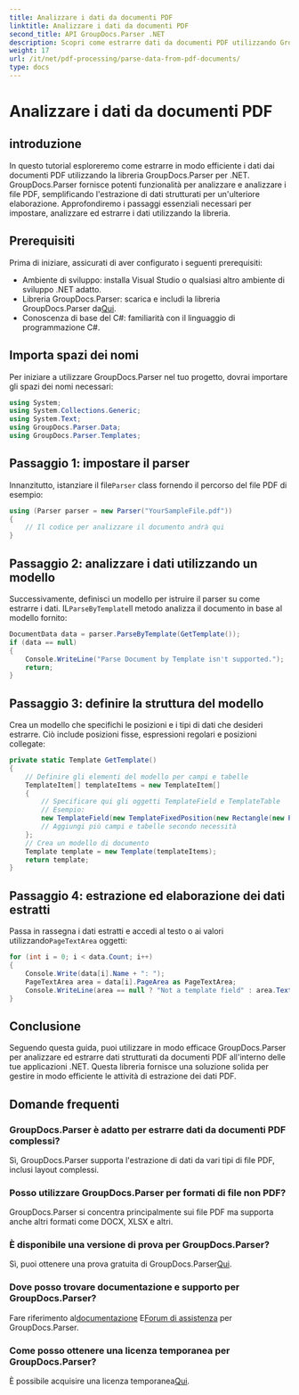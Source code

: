 ```yaml
---
title: Analizzare i dati da documenti PDF
linktitle: Analizzare i dati da documenti PDF
second_title: API GroupDocs.Parser .NET
description: Scopri come estrarre dati da documenti PDF utilizzando GroupDocs.Parser per .NET. Segui la nostra guida passo passo per analizzare ed elaborare in modo efficiente i file PDF.
weight: 17
url: /it/net/pdf-processing/parse-data-from-pdf-documents/
type: docs
---
```

# Analizzare i dati da documenti PDF

## introduzione
In questo tutorial esploreremo come estrarre in modo efficiente i dati dai documenti PDF utilizzando la libreria GroupDocs.Parser per .NET. GroupDocs.Parser fornisce potenti funzionalità per analizzare e analizzare i file PDF, semplificando l'estrazione di dati strutturati per un'ulteriore elaborazione. Approfondiremo i passaggi essenziali necessari per impostare, analizzare ed estrarre i dati utilizzando la libreria.
## Prerequisiti
Prima di iniziare, assicurati di aver configurato i seguenti prerequisiti:
- Ambiente di sviluppo: installa Visual Studio o qualsiasi altro ambiente di sviluppo .NET adatto.
-  Libreria GroupDocs.Parser: scarica e includi la libreria GroupDocs.Parser da[Qui](https://releases.groupdocs.com/parser/net/).
- Conoscenza di base del C#: familiarità con il linguaggio di programmazione C#.

## Importa spazi dei nomi
Per iniziare a utilizzare GroupDocs.Parser nel tuo progetto, dovrai importare gli spazi dei nomi necessari:
```csharp
using System;
using System.Collections.Generic;
using System.Text;
using GroupDocs.Parser.Data;
using GroupDocs.Parser.Templates;
```
## Passaggio 1: impostare il parser
 Innanzitutto, istanziare il file`Parser` class fornendo il percorso del file PDF di esempio:
```csharp
using (Parser parser = new Parser("YourSampleFile.pdf"))
{
    // Il codice per analizzare il documento andrà qui
}
```
## Passaggio 2: analizzare i dati utilizzando un modello
 Successivamente, definisci un modello per istruire il parser su come estrarre i dati. IL`ParseByTemplate`Il metodo analizza il documento in base al modello fornito:
```csharp
DocumentData data = parser.ParseByTemplate(GetTemplate());
if (data == null)
{
    Console.WriteLine("Parse Document by Template isn't supported.");
    return;
}
```
## Passaggio 3: definire la struttura del modello
Crea un modello che specifichi le posizioni e i tipi di dati che desideri estrarre. Ciò include posizioni fisse, espressioni regolari e posizioni collegate:
```csharp
private static Template GetTemplate()
{
    // Definire gli elementi del modello per campi e tabelle
    TemplateItem[] templateItems = new TemplateItem[]
    {
        // Specificare qui gli oggetti TemplateField e TemplateTable
        // Esempio:
        new TemplateField(new TemplateFixedPosition(new Rectangle(new Point(35, 135), new Size(100, 10))), "FromCompany"),
        // Aggiungi più campi e tabelle secondo necessità
    };
    // Crea un modello di documento
    Template template = new Template(templateItems);
    return template;
}
```
## Passaggio 4: estrazione ed elaborazione dei dati estratti
 Passa in rassegna i dati estratti e accedi al testo o ai valori utilizzando`PageTextArea` oggetti:
```csharp
for (int i = 0; i < data.Count; i++)
{
    Console.Write(data[i].Name + ": ");
    PageTextArea area = data[i].PageArea as PageTextArea;
    Console.WriteLine(area == null ? "Not a template field" : area.Text);
}
```

## Conclusione
Seguendo questa guida, puoi utilizzare in modo efficace GroupDocs.Parser per analizzare ed estrarre dati strutturati da documenti PDF all'interno delle tue applicazioni .NET. Questa libreria fornisce una soluzione solida per gestire in modo efficiente le attività di estrazione dei dati PDF.
## Domande frequenti
### GroupDocs.Parser è adatto per estrarre dati da documenti PDF complessi?
Sì, GroupDocs.Parser supporta l'estrazione di dati da vari tipi di file PDF, inclusi layout complessi.
### Posso utilizzare GroupDocs.Parser per formati di file non PDF?
GroupDocs.Parser si concentra principalmente sui file PDF ma supporta anche altri formati come DOCX, XLSX e altri.
### È disponibile una versione di prova per GroupDocs.Parser?
 Sì, puoi ottenere una prova gratuita di GroupDocs.Parser[Qui](https://releases.groupdocs.com/).
### Dove posso trovare documentazione e supporto per GroupDocs.Parser?
 Fare riferimento al[documentazione](https://tutorials.groupdocs.com/parser/net/) E[Forum di assistenza](https://forum.groupdocs.com/c/parser/17) per GroupDocs.Parser.
### Come posso ottenere una licenza temporanea per GroupDocs.Parser?
 È possibile acquisire una licenza temporanea[Qui](https://purchase.groupdocs.com/temporary-license/).